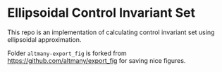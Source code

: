 # Ellipsoidal Control Invariant Set

This repo is an implementation of calculating control invariant set using ellipsoidal approximation.

Folder `altmany-export_fig` is forked from <https://github.com/altmany/export_fig> for saving nice figures.